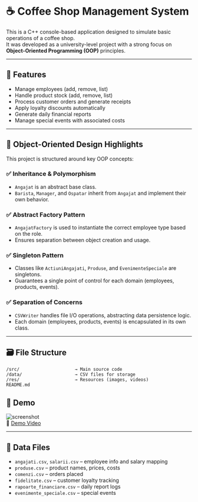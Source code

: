
# ☕ Coffee Shop Management System

This is a C++ console-based application designed to simulate basic operations of a coffee shop.  
It was developed as a university-level project with a strong focus on **Object-Oriented Programming (OOP)** principles.

---

## 📌 Features

- Manage employees (add, remove, list)
- Handle product stock (add, remove, list)
- Process customer orders and generate receipts
- Apply loyalty discounts automatically
- Generate daily financial reports
- Manage special events with associated costs

---

## 🧠 Object-Oriented Design Highlights

This project is structured around key OOP concepts:

### ✅ **Inheritance & Polymorphism**
- `Angajat` is an abstract base class.
- `Barista`, `Manager`, and `Ospatar` inherit from `Angajat` and implement their own behavior.

### ✅ **Abstract Factory Pattern**
- `AngajatFactory` is used to instantiate the correct employee type based on the role.
- Ensures separation between object creation and usage.

### ✅ **Singleton Pattern**
- Classes like `ActiuniAngajati`, `Produse`, and `EvenimenteSpeciale` are singletons.
- Guarantees a single point of control for each domain (employees, products, events).

### ✅ **Separation of Concerns**
- `CSVWriter` handles file I/O operations, abstracting data persistence logic.
- Each domain (employees, products, events) is encapsulated in its own class.

---

## 🗃️ File Structure

```
/src/                     → Main source code
/data/                    → CSV files for storage
/res/                     → Resources (images, videos)
README.md
```

## 📸 Demo

![screenshot](res/image.jpg)  
🎥 [Demo Video](res/demo.mp4)

---

## 📂 Data Files

- `angajati.csv`, `salarii.csv` – employee info and salary mapping
- `produse.csv` – product names, prices, costs
- `comenzi.csv` – orders placed
- `fidelitate.csv` – customer loyalty tracking
- `rapoarte_financiare.csv` – daily report logs
- `evenimente_speciale.csv` – special events


